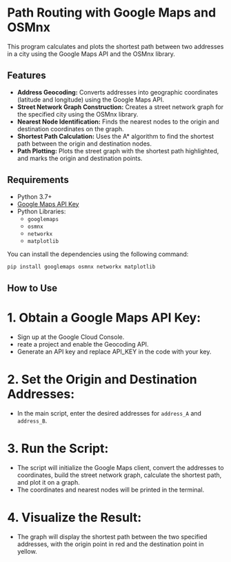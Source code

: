 # Path Routing with Google Maps and OSMnx

This program calculates and plots the shortest path between two addresses in a city using the Google Maps API and the OSMnx library.

## Features

- **Address Geocoding:** Converts addresses into geographic coordinates (latitude and longitude) using the Google Maps API.
- **Street Network Graph Construction:** Creates a street network graph for the specified city using the OSMnx library.
- **Nearest Node Identification:** Finds the nearest nodes to the origin and destination coordinates on the graph.
- **Shortest Path Calculation:** Uses the A* algorithm to find the shortest path between the origin and destination nodes.
- **Path Plotting:** Plots the street graph with the shortest path highlighted, and marks the origin and destination points.

## Requirements

- Python 3.7+
- [Google Maps API Key](https://developers.google.com/maps/documentation/geocoding/get-api-key)
- Python Libraries:
  - `googlemaps`
  - `osmnx`
  - `networkx`
  - `matplotlib`

You can install the dependencies using the following command:

```bash
pip install googlemaps osmnx networkx matplotlib
```

## How to Use

# 1. Obtain a Google Maps API Key:
- Sign up at the Google Cloud Console.
- reate a project and enable the Geocoding API.
- Generate an API key and replace API_KEY in the code with your key.

# 2. Set the Origin and Destination Addresses:
- In the main script, enter the desired addresses for `address_A` and `address_B`.

# 3. Run the Script:
- The script will initialize the Google Maps client, convert the addresses to coordinates, build the street network graph, calculate the shortest path, and plot it on a graph.
- The coordinates and nearest nodes will be printed in the terminal.
# 4. Visualize the Result:
- The graph will display the shortest path between the two specified addresses, with the origin point in red and the destination point in yellow.






